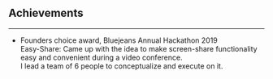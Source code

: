 ## Achievements  
---
- Founders choice award, Bluejeans Annual Hackathon 2019  
Easy-Share: Came up with the idea to make screen-share functionality easy and convenient during a video conference.  
I lead a team of 6 people to conceptualize and execute on it.  
